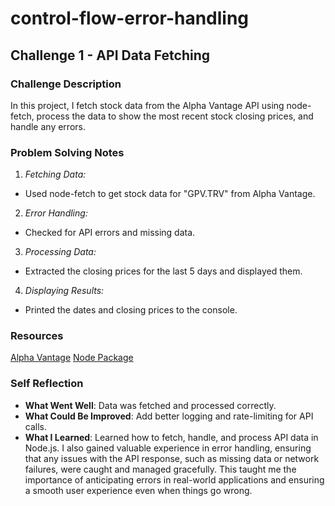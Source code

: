 # control-flow-error-handling
## Challenge 1 - API Data Fetching

### Challenge Description
In this project, I fetch stock data from the Alpha Vantage API using node-fetch, process the data to show the most recent stock closing prices, and handle any errors.

### Problem Solving Notes
1. _Fetching Data:_
- Used node-fetch to get stock data for "GPV.TRV" from Alpha Vantage.

2. _Error Handling:_
- Checked for API errors and missing data.

3. _Processing Data:_
- Extracted the closing prices for the last 5 days and displayed them.

4. _Displaying Results:_
- Printed the dates and closing prices to the console.

### Resources

[Alpha Vantage](https://www.alphavantage.co/)
[Node Package](https://www.npmjs.com/package/node-fetch)

### Self Reflection

- __What Went Well__: Data was fetched and processed correctly.
- __What Could Be Improved__: Add better logging and rate-limiting for API calls.
- __What I Learned__: Learned how to fetch, handle, and process API data in Node.js. I also gained valuable experience in error handling, ensuring that any issues with the API response, such as missing data or network failures, were caught and managed gracefully. This taught me the importance of anticipating errors in real-world applications and ensuring a smooth user experience even when things go wrong.